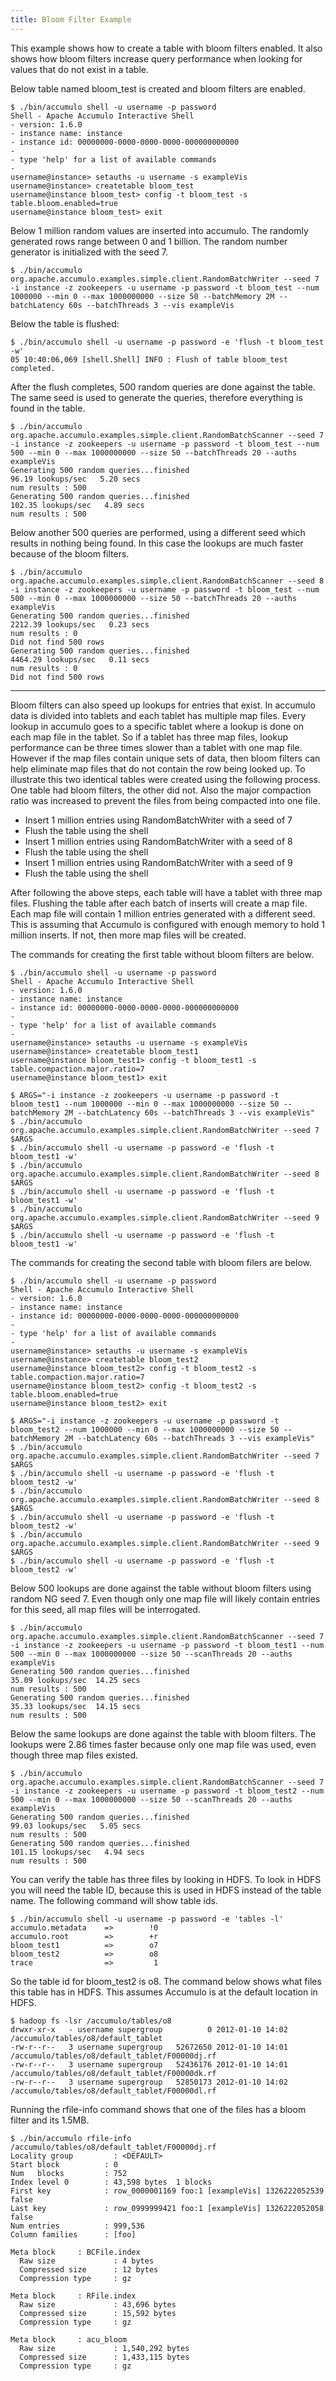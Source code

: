 ```yaml
---
title: Bloom Filter Example
---
```


This example shows how to create a table with bloom filters enabled.  It also
shows how bloom filters increase query performance when looking for values that
do not exist in a table.

Below table named bloom_test is created and bloom filters are enabled.

    $ ./bin/accumulo shell -u username -p password
    Shell - Apache Accumulo Interactive Shell
    - version: 1.6.0
    - instance name: instance
    - instance id: 00000000-0000-0000-0000-000000000000
    -
    - type 'help' for a list of available commands
    -
    username@instance> setauths -u username -s exampleVis
    username@instance> createtable bloom_test
    username@instance bloom_test> config -t bloom_test -s table.bloom.enabled=true
    username@instance bloom_test> exit

Below 1 million random values are inserted into accumulo. The randomly
generated rows range between 0 and 1 billion. The random number generator is
initialized with the seed 7.

    $ ./bin/accumulo org.apache.accumulo.examples.simple.client.RandomBatchWriter --seed 7 -i instance -z zookeepers -u username -p password -t bloom_test --num 1000000 --min 0 --max 1000000000 --size 50 --batchMemory 2M --batchLatency 60s --batchThreads 3 --vis exampleVis

Below the table is flushed:

    $ ./bin/accumulo shell -u username -p password -e 'flush -t bloom_test -w'
    05 10:40:06,069 [shell.Shell] INFO : Flush of table bloom_test completed.

After the flush completes, 500 random queries are done against the table. The
same seed is used to generate the queries, therefore everything is found in the
table.

    $ ./bin/accumulo org.apache.accumulo.examples.simple.client.RandomBatchScanner --seed 7 -i instance -z zookeepers -u username -p password -t bloom_test --num 500 --min 0 --max 1000000000 --size 50 --batchThreads 20 --auths exampleVis
    Generating 500 random queries...finished
    96.19 lookups/sec   5.20 secs
    num results : 500
    Generating 500 random queries...finished
    102.35 lookups/sec   4.89 secs
    num results : 500

Below another 500 queries are performed, using a different seed which results
in nothing being found. In this case the lookups are much faster because of
the bloom filters.

    $ ./bin/accumulo org.apache.accumulo.examples.simple.client.RandomBatchScanner --seed 8 -i instance -z zookeepers -u username -p password -t bloom_test --num 500 --min 0 --max 1000000000 --size 50 --batchThreads 20 --auths exampleVis
    Generating 500 random queries...finished
    2212.39 lookups/sec   0.23 secs
    num results : 0
    Did not find 500 rows
    Generating 500 random queries...finished
    4464.29 lookups/sec   0.11 secs
    num results : 0
    Did not find 500 rows

********************************************************************************

Bloom filters can also speed up lookups for entries that exist. In accumulo
data is divided into tablets and each tablet has multiple map files. Every
lookup in accumulo goes to a specific tablet where a lookup is done on each
map file in the tablet. So if a tablet has three map files, lookup performance
can be three times slower than a tablet with one map file. However if the map
files contain unique sets of data, then bloom filters can help eliminate map
files that do not contain the row being looked up. To illustrate this two
identical tables were created using the following process. One table had bloom
filters, the other did not. Also the major compaction ratio was increased to
prevent the files from being compacted into one file.

 * Insert 1 million entries using  RandomBatchWriter with a seed of 7
 * Flush the table using the shell
 * Insert 1 million entries using  RandomBatchWriter with a seed of 8
 * Flush the table using the shell
 * Insert 1 million entries using  RandomBatchWriter with a seed of 9
 * Flush the table using the shell

After following the above steps, each table will have a tablet with three map
files. Flushing the table after each batch of inserts will create a map file.
Each map file will contain 1 million entries generated with a different seed.
This is assuming that Accumulo is configured with enough memory to hold 1
million inserts. If not, then more map files will be created.

The commands for creating the first table without bloom filters are below.

    $ ./bin/accumulo shell -u username -p password
    Shell - Apache Accumulo Interactive Shell
    - version: 1.6.0
    - instance name: instance
    - instance id: 00000000-0000-0000-0000-000000000000
    -
    - type 'help' for a list of available commands
    -
    username@instance> setauths -u username -s exampleVis
    username@instance> createtable bloom_test1
    username@instance bloom_test1> config -t bloom_test1 -s table.compaction.major.ratio=7
    username@instance bloom_test1> exit

    $ ARGS="-i instance -z zookeepers -u username -p password -t bloom_test1 --num 1000000 --min 0 --max 1000000000 --size 50 --batchMemory 2M --batchLatency 60s --batchThreads 3 --vis exampleVis"
    $ ./bin/accumulo org.apache.accumulo.examples.simple.client.RandomBatchWriter --seed 7 $ARGS
    $ ./bin/accumulo shell -u username -p password -e 'flush -t bloom_test1 -w'
    $ ./bin/accumulo org.apache.accumulo.examples.simple.client.RandomBatchWriter --seed 8 $ARGS
    $ ./bin/accumulo shell -u username -p password -e 'flush -t bloom_test1 -w'
    $ ./bin/accumulo org.apache.accumulo.examples.simple.client.RandomBatchWriter --seed 9 $ARGS
    $ ./bin/accumulo shell -u username -p password -e 'flush -t bloom_test1 -w'

The commands for creating the second table with bloom filers are below.

    $ ./bin/accumulo shell -u username -p password
    Shell - Apache Accumulo Interactive Shell
    - version: 1.6.0
    - instance name: instance
    - instance id: 00000000-0000-0000-0000-000000000000
    -
    - type 'help' for a list of available commands
    -
    username@instance> setauths -u username -s exampleVis
    username@instance> createtable bloom_test2
    username@instance bloom_test2> config -t bloom_test2 -s table.compaction.major.ratio=7
    username@instance bloom_test2> config -t bloom_test2 -s table.bloom.enabled=true
    username@instance bloom_test2> exit

    $ ARGS="-i instance -z zookeepers -u username -p password -t bloom_test2 --num 1000000 --min 0 --max 1000000000 --size 50 --batchMemory 2M --batchLatency 60s --batchThreads 3 --vis exampleVis"
    $ ./bin/accumulo org.apache.accumulo.examples.simple.client.RandomBatchWriter --seed 7 $ARGS
    $ ./bin/accumulo shell -u username -p password -e 'flush -t bloom_test2 -w'
    $ ./bin/accumulo org.apache.accumulo.examples.simple.client.RandomBatchWriter --seed 8 $ARGS
    $ ./bin/accumulo shell -u username -p password -e 'flush -t bloom_test2 -w'
    $ ./bin/accumulo org.apache.accumulo.examples.simple.client.RandomBatchWriter --seed 9 $ARGS
    $ ./bin/accumulo shell -u username -p password -e 'flush -t bloom_test2 -w'

Below 500 lookups are done against the table without bloom filters using random
NG seed 7. Even though only one map file will likely contain entries for this
seed, all map files will be interrogated.

    $ ./bin/accumulo org.apache.accumulo.examples.simple.client.RandomBatchScanner --seed 7 -i instance -z zookeepers -u username -p password -t bloom_test1 --num 500 --min 0 --max 1000000000 --size 50 --scanThreads 20 --auths exampleVis
    Generating 500 random queries...finished
    35.09 lookups/sec  14.25 secs
    num results : 500
    Generating 500 random queries...finished
    35.33 lookups/sec  14.15 secs
    num results : 500

Below the same lookups are done against the table with bloom filters. The
lookups were 2.86 times faster because only one map file was used, even though three
map files existed.

    $ ./bin/accumulo org.apache.accumulo.examples.simple.client.RandomBatchScanner --seed 7 -i instance -z zookeepers -u username -p password -t bloom_test2 --num 500 --min 0 --max 1000000000 --size 50 --scanThreads 20 --auths exampleVis
    Generating 500 random queries...finished
    99.03 lookups/sec   5.05 secs
    num results : 500
    Generating 500 random queries...finished
    101.15 lookups/sec   4.94 secs
    num results : 500

You can verify the table has three files by looking in HDFS. To look in HDFS
you will need the table ID, because this is used in HDFS instead of the table
name. The following command will show table ids.

    $ ./bin/accumulo shell -u username -p password -e 'tables -l'
    accumulo.metadata    =>        !0
    accumulo.root        =>        +r
    bloom_test1          =>        o7
    bloom_test2          =>        o8
    trace                =>         1

So the table id for bloom_test2 is o8. The command below shows what files this
table has in HDFS. This assumes Accumulo is at the default location in HDFS.

    $ hadoop fs -lsr /accumulo/tables/o8
    drwxr-xr-x   - username supergroup          0 2012-01-10 14:02 /accumulo/tables/o8/default_tablet
    -rw-r--r--   3 username supergroup   52672650 2012-01-10 14:01 /accumulo/tables/o8/default_tablet/F00000dj.rf
    -rw-r--r--   3 username supergroup   52436176 2012-01-10 14:01 /accumulo/tables/o8/default_tablet/F00000dk.rf
    -rw-r--r--   3 username supergroup   52850173 2012-01-10 14:02 /accumulo/tables/o8/default_tablet/F00000dl.rf

Running the rfile-info command shows that one of the files has a bloom filter
and its 1.5MB.

    $ ./bin/accumulo rfile-info /accumulo/tables/o8/default_tablet/F00000dj.rf
    Locality group         : <DEFAULT>
	Start block          : 0
	Num   blocks         : 752
	Index level 0        : 43,598 bytes  1 blocks
	First key            : row_0000001169 foo:1 [exampleVis] 1326222052539 false
	Last key             : row_0999999421 foo:1 [exampleVis] 1326222052058 false
	Num entries          : 999,536
	Column families      : [foo]

    Meta block     : BCFile.index
      Raw size             : 4 bytes
      Compressed size      : 12 bytes
      Compression type     : gz

    Meta block     : RFile.index
      Raw size             : 43,696 bytes
      Compressed size      : 15,592 bytes
      Compression type     : gz

    Meta block     : acu_bloom
      Raw size             : 1,540,292 bytes
      Compressed size      : 1,433,115 bytes
      Compression type     : gz

